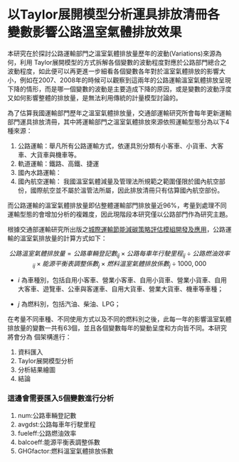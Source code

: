 以Taylor展開模型分析運具排放清冊各變數影響公路溫室氣體排放效果
==============================================================
本研究在於探討公路運輸部門之溫室氣體排放量歷年的波動(Variations)來源為何，利用 Taylor展開模型的方式拆解各個變數的波動程度對應於公路部門總合之波動程度，如此便可以再更進一步細看各個變數各年對於溫室氣體排放的影響大小，例如在2007、2008年的時候可以觀察到這兩年的公路運輸溫室氣體排放呈現下降的情形，而是哪一個變數的波動是主要造成下降的原因，或是變數的波動浮度又如何影響整體的排放量，是無法利用傳統的計量模型討論的。

為了估算我國運輸部門歷年之溫室氣體排放量，交通部運輸研究所會每年更新運輸部門運具排放清冊，其中將運輸部門之溫室氣體排放來源依照運輸型態分為以下4種來源：
1. 公路運輸：舉凡所有公路運輸方式，依運具別分類有小客車、小貨車、大客車、大貨車與機車等。
2. 軌道運輸：鐵路、高鐵、捷運	
3. 國內水路運輸：
4. 國內航空運輸： 我國溫室氣體減量及管理法所規範之範圍僅限於國內航空部份，國際航空並不屬於溫管法所屬，因此排放清冊只有估算國內航空部份。

而公路運輸的溫室氣體排放量即佔整體運輸部門排放量近96%，考量到處理不同運輸型態的會增加分析的複雜度，因此現階段本研究僅以公路部門作為研究主題。

根據交通部運輸研究所出版之[城際運輸節能減碳策略評估模組開發及應用](https://w3.iot.gov.tw/Modules/Publication/Publication-Details?node=3598166a-c839-4f0d-8beb-33c093e49de0&id=64106ecf-6856-4a12-8ac0-d146dbf3f2f9)，公路運輸的溫室氣排放量的計算方式如下：

$$公路溫室氣體排放量 = 公路車輛登記數_{ij} \times 公路每車年行駛里程_{ij} \div 公路燃油效率_{ij} \times 能源平衡表調整係數_{j} \times 燃料溫室氣體排放係數_{j} \div 1000,000$$
- $i$ 為車種別，包括自用小客車、營業小客車、自用小貨車、營業小貨車、自用大客車、遊覽車、公車與客運車、自用大貨車、營業大貨車、機車等車種； 

- $j$ 為燃料別，包括汽油、柴油、LPG；

在考量不同車種、不同使用方式以及不同的燃料別之後，此每一年的影響溫室氣體排放量的變數一共有63個，並且各個變數每年的變動呈度和方向皆不同。本研究將會分為 個架構進行：
1. 資料匯入
2. Taylor展開模型分析
3. 分析結果繪圖
4. 結論

### 這邊會需要匯入5個變數進行分析
1. num:公路車輛登記數
2. avgdst:公路每車年行駛里程
3. fueleff:公路燃油效率
4. balcoeff:能源平衡表調整係數
5. GHGfactor:燃料溫室氣體排放係數
